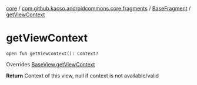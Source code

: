 [core](../../index.md) / [com.github.kacso.androidcommons.core.fragments](../index.md) / [BaseFragment](index.md) / [getViewContext](./get-view-context.md)

# getViewContext

`open fun getViewContext(): Context?`

Overrides [BaseView.getViewContext](../../com.github.kacso.androidcommons.core.views/-base-view/get-view-context.md)

**Return**
Context of this view, null if context is not available/valid

